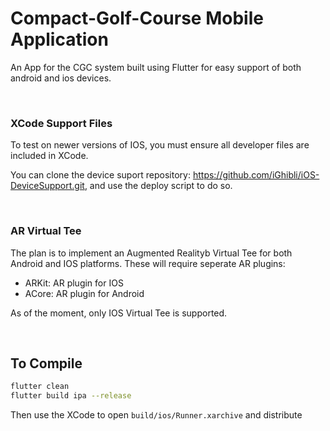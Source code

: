 # Compact-Golf-Course Mobile Application

An App for the CGC system built using Flutter for easy support of both android and ios devices.

&nbsp;

### XCode Support Files

To test on newer versions of IOS, you must ensure all developer files are included in XCode. 

You can clone the device suport repository: https://github.com/iGhibli/iOS-DeviceSupport.git, and use the deploy script to do so.

&nbsp;

### AR Virtual Tee

The plan is to implement an Augmented Realityb Virtual Tee for both Android and IOS platforms. These will require seperate AR plugins:

- ARKit: AR plugin for IOS
- ACore: AR plugin for Android

As of the moment, only IOS Virtual Tee is supported.

&nbsp;

## To Compile

```sh
flutter clean
flutter build ipa --release
```

Then use the XCode to open `build/ios/Runner.xarchive` and distribute

